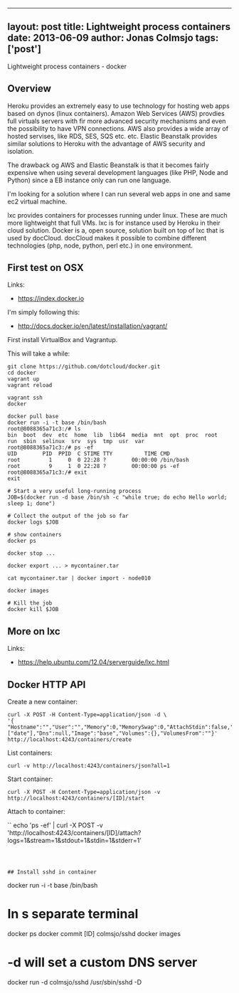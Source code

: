 
---
layout: post
title: Lightweight process containers 
date: 2013-06-09
author: Jonas Colmsjo
tags: ['post']
---

Lightweight process containers - docker





## Overview

Heroku provides an extremely easy to use technology for hosting web apps based on dynos (linux containers). Amazon Web Services (AWS) provdies full virtuals servers with fir more advanced security mechanisms and even the possibility to have VPN connections. AWS also provides a wide array of hosted servises, like RDS, SES, SQS etc. etc. Elastic Beanstalk provides similar solutions to Heroku with the advantage of AWS security and isolation.

The drawback og AWS and Elastic Beanstalk is that it becomes fairly expensive when using several development languages (like PHP, Node and Python) since a EB instance only can run one language.

I'm looking for a solution where I can run several web apps in one and same ec2 virtual machine.

lxc provides containers for processes running under linux. These are much more lightweight that full VMs. lxc is for instance used by Heroku in their cloud solution. Docker is a, open source, solution built on top of lxc that is used by docCloud. docCloud makes it possible to combine different technologies (php, node, python, perl etc.) in one environment.


## First test on OSX

Links:

 * https://index.docker.io
 

I'm simply following this:

 * http://docs.docker.io/en/latest/installation/vagrant/

First install VirtualBox and Vagrantup.


This will take a while:

```
git clone https://github.com/dotcloud/docker.git
cd docker
vagrant up
vagrant reload
```

```
vagrant ssh
docker
```


```
docker pull base
docker run -i -t base /bin/bash
root@8088365a71c3:/# ls
bin  boot  dev  etc  home  lib  lib64  media  mnt  opt  proc  root  run  sbin  selinux  srv  sys  tmp  usr  var
root@8088365a71c3:/# ps -ef
UID        PID  PPID  C STIME TTY          TIME CMD
root         1     0  0 22:28 ?        00:00:00 /bin/bash
root         9     1  0 22:28 ?        00:00:00 ps -ef
root@8088365a71c3:/# exit
exit
```


```
# Start a very useful long-running process
JOB=$(docker run -d base /bin/sh -c "while true; do echo Hello world; sleep 1; done")

# Collect the output of the job so far
docker logs $JOB

# show containers
docker ps

docker stop ...

docker export ... > mycontainer.tar

cat mycontainer.tar | docker import - node010

docker images

# Kill the job
docker kill $JOB
```

## More on lxc

Links:

 * https://help.ubuntu.com/12.04/serverguide/lxc.html



## Docker HTTP API


Create a new container:

```
curl -X POST -H Content-Type=application/json -d \
'{ "Hostname":"","User":"","Memory":0,"MemorySwap":0,"AttachStdin":false,"AttachStdout":true,"AttachStderr":true,"PortSpecs":null,"Tty":false,"OpenStdin":false,"StdinOnce":false,"Env":null,"Cmd":["date"],"Dns":null,"Image":"base","Volumes":{},"VolumesFrom":""}' http://localhost:4243/containers/create
```


List containers:

```
curl -v http://localhost:4243/containers/json?all=1
```

Start container:

```
curl -X POST -H Content-Type=application/json -v http://localhost:4243/containers/[ID]/start
```

Attach to container:

``
echo 'ps -ef' | curl -X POST -v 'http://localhost:4243/containers/[ID]/attach?logs=1&stream=1&stdout=1&stdin=1&stderr=1'
```



## Install sshd in container

```
docker run -i -t base /bin/bash

# In s separate terminal
docker ps
docker commit [ID] colmsjo/sshd
docker images


# -d will set a custom DNS server
docker run -d colmsjo/sshd /usr/sbin/sshd -D

```

